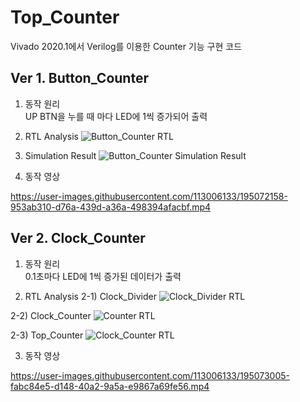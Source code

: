 # Top_Counter
Vivado 2020.1에서 Verilog를 이용한 Counter 기능 구현 코드

## Ver 1. Button_Counter  
1. 동작 원리  
UP BTN을 누를 때 마다 LED에 1씩 증가되어 출력

2. RTL Analysis
![Button_Counter RTL](https://user-images.githubusercontent.com/113006133/195072012-b4495fb8-6c78-4b61-9703-9ea69493f4dc.JPG)

3. Simulation Result
![Button_Counter Simulation Result](https://user-images.githubusercontent.com/113006133/195072094-1ad509bd-1d47-4be8-8712-5ceed348bdff.JPG)

4. 동작 영상

https://user-images.githubusercontent.com/113006133/195072158-953ab310-d76a-439d-a36a-498394afacbf.mp4

## Ver 2. Clock_Counter

1. 동작 원리  
0.1초마다 LED에 1씩 증가된 데이터가 출력

2. RTL Analysis
2-1) Clock_Divider
![Clock_Divider RTL](https://user-images.githubusercontent.com/113006133/195072823-331a75ac-b963-4024-b48e-248cbc44168d.JPG)

2-2) Clock_Counter
![Counter RTL](https://user-images.githubusercontent.com/113006133/195072948-98245e9e-10d5-4379-ab8e-55dcec968282.JPG)

2-3) Top_Counter
![Clock_Counter RTL](https://user-images.githubusercontent.com/113006133/195072901-4c9612c2-8f99-416e-a4c6-a52ac91bf8c4.JPG)

3. 동작 영상

https://user-images.githubusercontent.com/113006133/195073005-fabc84e5-d148-40a2-9a5a-e9867a69fe56.mp4

